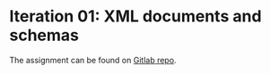 # Iteration 01: XML documents and schemas

The assignment can be found on [Gitlab repo](https://gitlab.fi.muni.cz/pb138/pb138-iterations-2022/-/issues/2).